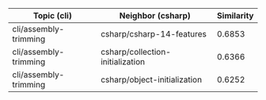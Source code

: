 | Topic (cli) | Neighbor (csharp) | Similarity |
|-------------|-------------------|------------|
| cli/assembly-trimming | csharp/csharp-14-features | 0.6853 |
| cli/assembly-trimming | csharp/collection-initialization | 0.6366 |
| cli/assembly-trimming | csharp/object-initialization | 0.6252 |
